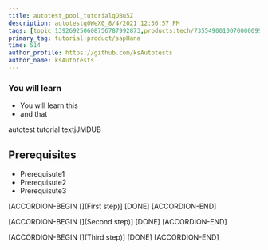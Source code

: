 ```yaml
---
title: autotest_pool_tutorialqQBu5Z
description: autotestq0WeX0_8/4/2021 12:36:57 PM
tags: [topic:139269250608756787992873,products:tech/73554900100700000996,tutorial:experience/advanced]
primary_tag: tutorial:product/sapHana
time: 514
author_profile: https://github.com/ksAutotests
author_name: ksAutotests
---
```

### You will learn
- You will learn this
- and that

autotest tutorial textjJMDUB

## Prerequisites
- Prerequisute1
- Prerequisute2
- Prerequisute3

[ACCORDION-BEGIN [](First step)]
[DONE]
[ACCORDION-END]

[ACCORDION-BEGIN [](Second step)]
[DONE]
[ACCORDION-END]

[ACCORDION-BEGIN [](Third step)]
[DONE]
[ACCORDION-END]


